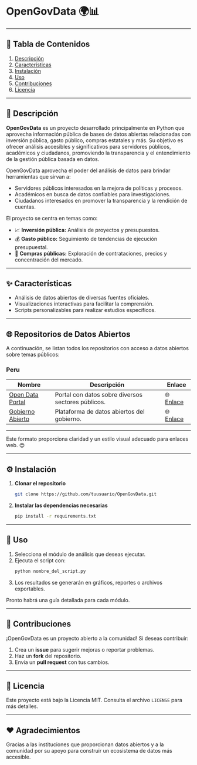 # OpenGovData 🌍📊

---

## 📝 **Tabla de Contenidos**  
1. [Descripción](#descripción)  
2. [Características](#características)  
3. [Instalación](#instalación)  
4. [Uso](#uso)  
5. [Contribuciones](#contribuciones)  
6. [Licencia](#licencia)  

---

## 📖 **Descripción**  

**OpenGovData** es un proyecto desarrollado principalmente en Python que aprovecha información pública de bases de datos
abiertas relacionadas con inversión pública, gasto público, compras estatales y más. Su objetivo es ofrecer análisis 
accesibles y significativos para servidores públicos, académicos y ciudadanos, promoviendo la transparencia y el 
entendimiento de la gestión pública basada en datos.

OpenGovData aprovecha el poder del análisis de datos para brindar herramientas que sirvan a:  
- Servidores públicos interesados en la mejora de políticas y procesos.  
- Académicos en busca de datos confiables para investigaciones.  
- Ciudadanos interesados en promover la transparencia y la rendición de cuentas.  

El proyecto se centra en temas como:  
- 📈 **Inversión pública:** Análisis de proyectos y presupuestos.  
- 💰 **Gasto público:** Seguimiento de tendencias de ejecución presupuestal.  
- 📑 **Compras públicas:** Exploración de contrataciones, precios y concentración del mercado.  

---

## ✨ **Características**  
- Análisis de datos abiertos de diversas fuentes oficiales.  
- Visualizaciones interactivas para facilitar la comprensión.  
- Scripts personalizables para realizar estudios específicos.  

---

## 🌐 **Repositorios de Datos Abiertos**  

A continuación, se listan todos los repositorios con acceso a datos abiertos sobre temas públicos:

### Peru

| **Nombre**         | **Descripción**                              | **Enlace**                        |
|--------------------|----------------------------------------------|-----------------------------------|
| [Open Data Portal](https://www.opendata.com) | Portal con datos sobre diversos sectores públicos. | 🌐 [Enlace](https://www.opendata.com) |
| [Gobierno Abierto](https://www.gobiernoabierto.com) | Plataforma de datos abiertos del gobierno.  | 🌐 [Enlace](https://www.gobiernoabierto.com) |

---

Este formato proporciona claridad y un estilo visual adecuado para enlaces web. 😊

---

## ⚙️ **Instalación**  
1. **Clonar el repositorio**  
   ```bash
   git clone https://github.com/tuusuario/OpenGovData.git
   ```  
2. **Instalar las dependencias necesarias**  
   ```bash
   pip install -r requirements.txt
   ```  

---

## 🚀 **Uso**  
1. Selecciona el módulo de análisis que deseas ejecutar.  
2. Ejecuta el script con:  
   ```bash
   python nombre_del_script.py
   ```  
3. Los resultados se generarán en gráficos, reportes o archivos exportables.  

Pronto habrá una guía detallada para cada módulo.  

---

## 🤝 **Contribuciones**  
¡OpenGovData es un proyecto abierto a la comunidad! Si deseas contribuir:  
1. Crea un **issue** para sugerir mejoras o reportar problemas.  
2. Haz un **fork** del repositorio.  
3. Envía un **pull request** con tus cambios.  

---

## 📜 **Licencia**  
Este proyecto está bajo la Licencia MIT. Consulta el archivo `LICENSE` para más detalles.  

---

## ❤️ **Agradecimientos**  
Gracias a las instituciones que proporcionan datos abiertos y a la comunidad por su apoyo para construir un ecosistema de datos más accesible.  

